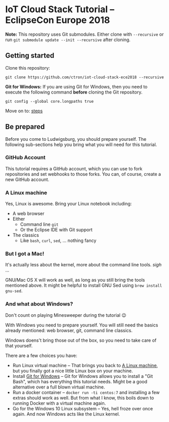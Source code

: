 # IoT Cloud Stack Tutorial – EclipseCon Europe 2018

**Note:** This repository uses Git submodules. Either clone with `--recursive` or run `git submodule update --init --recursive` after cloning.

## Getting started

Clone this repository:

    git clone https://github.com/ctron/iot-cloud-stack-ece2018 --recursive

**Git for Windows:** If you are using Git for Windows, then you need to execute the following
                     command __before__ cloning the Git repository.

    git config --global core.longpaths true 

Move on to: [steps](steps)

## Be prepared

Before you come to Ludwigsburg, you should prepare yourself. The following sub-sections help you
bring what you will need for this tutorial.

### GitHub Account

This tutorial requires a GitHub account, which you can use to fork repositories and
set webhooks to those forks. You can, of course, create a new GitHub account.

### A Linux machine

Yes, Linux is awesome. Bring your Linux notebook including:

  * A web browser
  * Either
    * Command line `git`
    * Or the Eclipse IDE with Git support
  * The classics
     * Like `bash`, `curl`, `sed`, … nothing fancy

### But I got a Mac!

It's actually less about the kernel, more about the command line tools. *sigh* ...

GNU/Mac OS X will work as well, as long as you still bring the tools mentioned above.
It might be helpful to install GNU Sed using `brew install gnu-sed`.

### And what about Windows?

Don't count on playing Minesweeper during the tutorial 😉

With Windows you need to prepare yourself. You will still need the basics already
mentioned: web browser, git, command line classics.

Windows doens't bring those out of the box, so you need to take care of that
yourself.

There are a few choices you have:

  * Run Linux virtual machine – That brings you back to [A Linux machine](#a-linux-machine), but you finally
    got a nice little Linux box on your machine.
  * Install [Git for Windows](https://git-scm.com/download/win) – Git for Windows allows you to install a "Git Bash", which
    has everything this tutorial needs. Might be a good alternative over a full blown virtual machine.
  * Run a docker container – `docker run -ti centos:7` and installing a few extras should work as well. But
    from what I know, this boils down to running Docker with a virtual machine again.
  * Go for the Windows 10 Linux subsystem – Yes, hell froze over once again. And now Windows acts like the Linux kernel.
